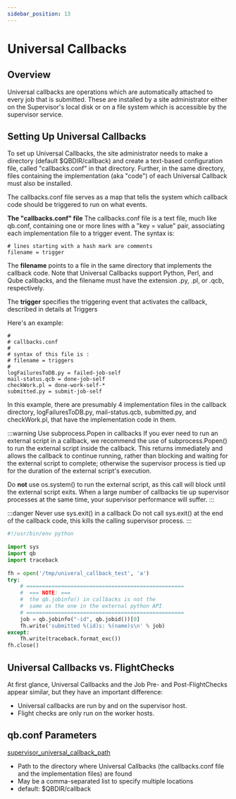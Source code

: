```yaml
---
sidebar_position: 13 
---
```


# Universal Callbacks

## Overview
Universal callbacks are operations which are automatically attached to every job that is submitted. These are installed by a site administrator either on the Supervisor's local disk or on a file system which is accessible by the supervisor service.

## Setting Up Universal Callbacks
To set up Universal Callbacks, the site administrator needs to make a directory (default $QBDIR/callback) and create a text-based configuration file, called "callbacks.conf" in that directory. Further, in the same directory, files containing the implementation (aka "code") of each Universal Callback must also be installed.

The callbacks.conf file serves as a map that tells the system which callback code should be triggered to run on what events.

**The "callbacks.conf" file**
The callbacks.conf file is a text file, much like qb.conf, containing one or more lines with a "key = value" pair, associating each implementation file to a trigger event. The syntax is:
```
# lines starting with a hash mark are comments
filename = trigger
```

The **filename** points to a file in the same directory that implements the callback code. Note that Universal Callbacks support Python, Perl, and Qube callbacks, and the filename must have the extension .py, .pl, or .qcb, respectively.

The **trigger** specifies the triggering event that activates the callback, described in details at Triggers

Here's an example:
```
#
# callbacks.conf
#
# syntax of this file is :
# filename = triggers
#
logFailuresToDB.py = failed-job-self
mail-status.qcb = done-job-self
checkWork.pl = done-work-self-*
submitted.py = submit-job-self
```

In this example, there are presumably 4 implementation files in the callback directory, logFailuresToDB.py, mail-status.qcb, submitted.py, and checkWork.pl, that have the implementation code in them.


:::warning Use subprocess.Popen in callbacks
If you ever need to run an external script in a callback, we recommend the use of subprocess.Popen() to run the external script inside the callback. This returns immediately and allows the callback to continue running, rather than blocking and waiting for the external script to complete; otherwise the supervisor process is tied up for the duration of the external script's execution.

Do **not** use os.system() to run the external script, as this call will block until the external script exits. When a large number of callbacks tie up supervisor processes at the same time, your supervisor performance will suffer.
:::

:::danger Never use sys.exit() in a callback
Do not call sys.exit() at the end of the callback code, this kills the calling supervisor process.
:::

```py title="submitted.py"
#!/usr/bin/env python
 
import sys
import qb
import traceback
 
fh = open('/tmp/univeral_callback_test', 'a')
try:
    # ==================================================
    #  === NOTE: ===
    #  the qb.jobinfo() in callbacks is not the
    #  same as the one in the external python API
    # ==================================================
    job = qb.jobinfo("-id", qb.jobid())[0]
    fh.write('submitted %(id)s: %(name)s\n' % job)
except:
    fh.write(traceback.format_exc())
fh.close()
``` 

## Universal Callbacks vs. FlightChecks
At first glance, Universal Callbacks and the Job Pre- and Post-FlightChecks appear similar, but they have an important difference:

* Universal callbacks are run by and on the supervisor host.
* Flight checks are only run on the worker hosts.

## qb.conf Parameters
[supervisor_universal_callback_path](../configuration-parameter-reference/supervisor_universal_callback_path)

* Path to the directory where Universal Callbacks (the callbacks.conf file and the implementation files) are found
* May be a comma-separated list to specify multiple locations
* default: $QBDIR/callback

